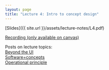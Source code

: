 ```yaml
---
layout: page
title: "Lecture 4: Intro to concept design"
---
```


[Slides]({{ site.url }}/assets/lecture-notes/L4.pdf)

[Recording (only available on canvas)](https://mit.hosted.panopto.com/Panopto/Pages/Viewer.aspx?id=7378eed8-0add-4742-86c3-af0c00d76d95)

Posts on lecture topics:<br>
[Beyond the UI](https://essenceofsoftware.com/tutorials/design-general/beyond-ui/)<br>
[Software=concepts](https://essenceofsoftware.com/tutorials/concept-basics/apps-made-of-concepts/)<br>
[Operational principle](https://essenceofsoftware.com/tutorials/concept-basics/operational-principle/)<br>
